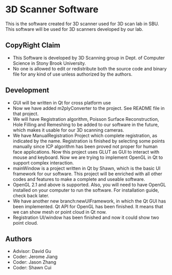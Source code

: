 3D Scanner Software
=================

This is the software created for 3D scanner used for 3D scan lab in SBU. This software will be used for 3D scanners developed by our lab.

CopyRight Claim
----
* This Software is developed by 3D Scanning group in Dept. of Computer Science in Stony Brook University. 
* No one is allowed to edit or redistribute both the source code and binary file for any kind of use unless authorized by the authors.

Development
---
* GUI will be written in Qt for cross platform use
* Now we have added m2plyConverter to the project. See README file in that project.
* We will have Registration algorithm, Poisson Surface Reconstruction, Hole Filling and Remeshing to be added to our software in the future, which makes it usable for our 3D scanning cameras.
* We have ManualRegistration Project which complete registration, as indicated by the name. Registration is finished by selecting some points manually since ICP algorithm has been proved not proper for human face applications. Now this project uses GLUT as GUI to interact with mouse and keyboard. Now we are trying to implement OpenGL in Qt to support complex interaction.
* mainWindow is a project written in Qt by Shawn, which is the basic UI framework for our software. This project will be enriched with all other codes and features to make a complete and useable software.
* OpenGL 2.1 and above is supported. Also, you will need to have OpenGL installed on your computer to run the software. For installation guide, check back later.
* We have another new branch:newUIFramework, in which the Qt GUI has been implemented. Qt API for OpenGL has been finished. It means that we can show mesh or point cloud in Qt now.
* Registration UI/window has been finished and now it could show two point cloud.

Authors
---
* Advisor: David Gu
* Coder: Jerome Jiang
* Coder: Jason Zhang
* Coder: Shawn Cui

